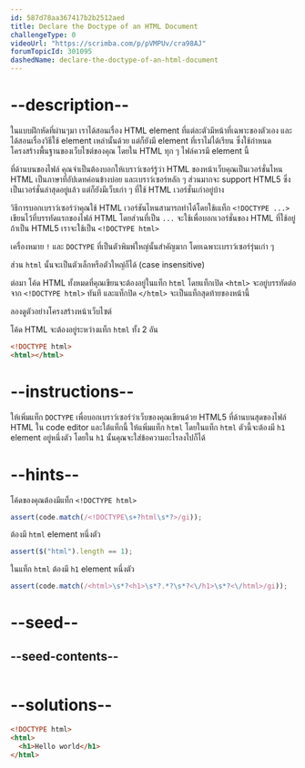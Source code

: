 ```yaml
---
id: 587d78aa367417b2b2512aed
title: Declare the Doctype of an HTML Document
challengeType: 0
videoUrl: "https://scrimba.com/p/pVMPUv/cra98AJ"
forumTopicId: 301095
dashedName: declare-the-doctype-of-an-html-document
---
```


# --description--

ในแบบฝึกหัดที่ผ่านๆมา เราได้สอนเรื่อง HTML element ที่แต่ละตัวมีหน้าที่เฉพาะของตัวเอง และได้สอนเรื่องวิธีใช้ element เหล่านั้นด้วย
แต่ก็ยังมี element ที่เราไม่ได้เรียน ซึ่งใช้กำหนดโครงสร้างพื้นฐานของเว็บไซต์ของคุณ โดยใน HTML ทุก ๆ ไฟล์ควรมี element นี้

ที่ด้านบนของไฟล์ คุณจำเป็นต้องบอกให้เบราว์เซอร์รู้ว่า HTML ของหน้าเว็บคุณเป็นเวอร์ชั่นไหน
HTML เป็นภาษาที่อัปเดทค่อนข้างบ่อย และเบราว์เซอร์หลัก ๆ ส่วนมากจะ support HTML5 ซึ่งเป็นเวอร์ชั่นล่าสุดอยู่แล้ว
แต่ก็ยังมีเว็บเก่า ๆ ที่ใช้ HTML เวอร์ชั่นเก่าอยู่บ้าง

วิธีการบอกเบราว์เซอร์ว่าคุณใช้ HTML เวอร์ชันไหนสามารถทำได้โดยใช้เแท็ก `<!DOCTYPE ...>` เขียนไว้ที่บรรทัดแรกของไฟล์ HTML
โดยส่วนที่เป็น `...` จะใช้เพื่อบอกเวอร์ชั่นของ HTML ที่ใช้อยู่
ถ้าเป็น HTML5 เราจะใช้เป็น `<!DOCTYPE html>`

เครื่องหมาย `!` และ `DOCTYPE` ที่เป็นตัวพิมพ์ใหญ่นั้นสำคัญมาก โดยเฉพาะเบราว์เซอร์รุ่นเก่า ๆ

ส่วน `html` นั้นจะเป็นตัวเล็กหรือตัวใหญ่ก็ได้ (case insensitive)

ต่อมา โค้ด HTML ทั้งหมดที่คุณเขียนจะต้องอยู่ในแท็ก `html`
โดยแท็กเปิด `<html>` จะอยู่บรรทัดต่อจาก `<!DOCTYPE html>` ทันที และแท็กปิด `</html>` จะเป็นแท็กสุดท้ายของหน้านี้

ลองดูตัวอย่างโครงสร้างหน้าเว็บไซต์

โค้ด HTML จะต้องอยู่ระหว่างแท็ก `html` ทั้ง 2 อัน

```html
<!DOCTYPE html>
<html></html>
```

# --instructions--

ให้เพิ่มแท็ก `DOCTYPE` เพื่อบอกเบราว์เซอร์ว่าเว็บของคุณเขียนด้วย HTML5 ที่ด้านบนสุดของไฟล์ HTML ใน code editor
และใต้แท็กนี้ ให้แพิ่มแท็ก `html` โดยในแท็ก `html` ตัวนี้จะต้องมี `h1` element อยู่หนึ่งตัว
โดยใน `h1` นั้นคุณจะใส่ข้อความอะไรลงไปก็ได้

# --hints--

โค้ดของคุณต้องมีแท็ก `<!DOCTYPE html>`

```js
assert(code.match(/<!DOCTYPE\s+?html\s*?>/gi));
```

ต้องมี `html` element หนึ่งตัว

```js
assert($("html").length == 1);
```

ในแท็ก `html` ต้องมี `h1` element หนึ่งตัว

```js
assert(code.match(/<html>\s*?<h1>\s*?.*?\s*?<\/h1>\s*?<\/html>/gi));
```

# --seed--

## --seed-contents--

```html

```

# --solutions--

```html
<!DOCTYPE html>
<html>
  <h1>Hello world</h1>
</html>
```

